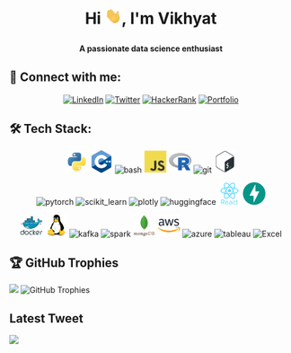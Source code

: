 # <p align="center"> Hi <img src="https://raw.githubusercontent.com/ABSphreak/ABSphreak/master/gifs/Hi.gif" width="30px" alighn="center">,  I'm Vikhyat</p>

#### <p align="center">A passionate data science enthusiast</p>



## 🔗 Connect with me:
<p align="center">
<a href="https://www.linkedin.com/in/vikhyat-venkata" target="blank"><img align="center" src="https://raw.githubusercontent.com/rahuldkjain/github-profile-readme-generator/master/src/images/icons/Social/linked-in-alt.svg" alt="LinkedIn" height="30" width="40" /></a>
<a href="https://twitter.com/venkatachoppa18" target="blank"><img align="center" src="https://raw.githubusercontent.com/rahuldkjain/github-profile-readme-generator/master/src/images/icons/Social/twitter.svg" alt="Twitter" height="30" width="40" /></a>
<a href="https://www.hackerrank.com/profile/vikhyat123" target="blank"><img align="center" src="https://raw.githubusercontent.com/rahuldkjain/github-profile-readme-generator/master/src/images/icons/Social/hackerrank.svg" alt="HackerRank" height="30" width="40" /></a>
<a href="[Your Portfolio URL]" target="blank"><img align="center" src="https://raw.githubusercontent.com/rahuldkjain/github-profile-readme-generator/master/src/images/icons/Social/dribbble.svg" alt="Portfolio" height="30" width="40" /></a>
</p>

## 🛠️ Tech Stack:
<p align="center">
<img src="https://raw.githubusercontent.com/devicons/devicon/master/icons/python/python-original.svg" alt="python" width="40" height="40"/>
<img src="https://raw.githubusercontent.com/devicons/devicon/master/icons/cplusplus/cplusplus-original.svg" alt="cplusplus" width="40" height="40"/>
    <img src="https://github.com/VikhyatChoppa18/VikhyatChoppa18/blob/8c8f445f1168ffee057b43d396a5f4b5962b8621/database.svg" alt="bash" width="40" height="40"/>

<img src="https://raw.githubusercontent.com/devicons/devicon/master/icons/javascript/javascript-original.svg" alt="javascript" width="40" height="40"/>
<img src="https://raw.githubusercontent.com/devicons/devicon/master/icons/r/r-original.svg" alt="r" width="40" height="40"/>
<img src="https://www.vectorlogo.zone/logos/git-scm/git-scm-icon.svg" alt="git" width="40" height="40"/>
<img src="https://raw.githubusercontent.com/devicons/devicon/master/icons/bash/bash-original.svg" alt="bash" width="40" height="40"/>

</p>
<p align="center">
<img src="https://www.vectorlogo.zone/logos/pytorch/pytorch-icon.svg" alt="pytorch" width="40" height="40"/>
<img src="https://upload.wikimedia.org/wikipedia/commons/0/05/Scikit_learn_logo_small.svg" alt="scikit_learn" width="40" height="40"/>
   <img src="https://upload.wikimedia.org/wikipedia/commons/8/8a/Plotly-logo.png" alt="plotly" width="90" height="40"/>
<img src="https://huggingface.co/front/assets/huggingface_logo-noborder.svg" alt="huggingface" width="40" height="40"/>
<img src="https://raw.githubusercontent.com/devicons/devicon/master/icons/react/react-original-wordmark.svg" alt="react" width="40" height="40"/>
<img src="https://raw.githubusercontent.com/devicons/devicon/master/icons/fastapi/fastapi-original.svg" alt="fastapi" width="40" height="40"/>
</p>
<p align="center">
<img src="https://raw.githubusercontent.com/devicons/devicon/master/icons/docker/docker-original-wordmark.svg" alt="docker" width="40" height="40"/>
<img src="https://raw.githubusercontent.com/devicons/devicon/master/icons/linux/linux-original.svg" alt="linux" width="40" height="40"/>
<img src="https://www.vectorlogo.zone/logos/apache_kafka/apache_kafka-icon.svg" alt="kafka" width="40" height="40"/>
<img src="https://www.vectorlogo.zone/logos/apache_spark/apache_spark-icon.svg" alt="spark" width="40" height="40"/>
<img src="https://raw.githubusercontent.com/devicons/devicon/master/icons/mongodb/mongodb-original-wordmark.svg" alt="mongodb" width="40" height="40"/>
<img src="https://raw.githubusercontent.com/devicons/devicon/master/icons/amazonwebservices/amazonwebservices-original-wordmark.svg" alt="aws" width="40" height="40"/>
<img src="https://www.vectorlogo.zone/logos/microsoft_azure/microsoft_azure-icon.svg" alt="azure" width="40" height="40"/>
<img src="https://raw.githubusercontent.com/simple-icons/simple-icons/master/icons/tableau.svg" alt="tableau" width="40" height="40"/>
  <img src="https://github.com/VikhyatChoppa18/VikhyatChoppa18/blob/cc5518bdc9b573c49e502713ca6c09540166faa8/icons8-sheets.svg" alt="Excel" width="40" height="40"/>
</p>

## 🏆 GitHub Trophies
![](https://github-profile-trophy.vercel.app/?username=venkatachoppa18&theme=radical&no-frame=false&no-bg=true&margin-w=4)
<img src="https://github-profile-trophy.vercel.app/?username=vikhyatchoppa18&theme=radical&no-frame=false&no-bg=true&margin-w=4&column=5&row=1&no-bg=true&title=Commits%2CFollowers%2CStars%2CRepositories%2CExperience" alt="GitHub Trophies" />
##  Latest Tweet
[![](https://gtce.itsvg.in/api?username=venkatachoppa18)](https://github.com/VishwaGauravIn/github-twitter-card-embed)
